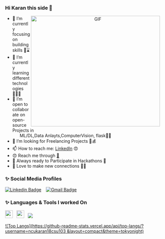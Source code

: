 ### Hi Karan this side 👋 <div  align="right">    
 </div>
<center><img align="right" alt="GIF" width="420" height="360" src="" /></center>

- 🔭 I’m currently focusing on building skills 👨⌛️
- 🌱 I’m currently learning different technologies 👨🏻‍💻
- 👯 I’m open to collaborate on open-source Projects in <br>&nbsp;&nbsp;&nbsp;&nbsp;&nbsp; ML/DL,Data Anlayts,ComputerVision, flask🤗🥰
- 🤔 I’m looking for Freelancing Projects 💸💰
- 📫 How to reach me: <a href="https://www.linkedin.com/in/karan-choudhary-9102b81a0/">LinkedIn</a> 😍
- 😍 Reach me through <a href="Choudharykaran469@gmail.com">📩</a>
- 🤩 Always ready to Participate in Hackathons 🎒
- 🤗 Love to make new connections 👫🐥
### ✨ Social Media Profiles 
[![Linkedin Badge](https://img.shields.io/badge/-karanChoudhary-black?style=social&logo=Linkedin&logoColor=black&link=https://www.linkedin.com/in/karan-choudhary-9102b81a0/)](https://www.linkedin.com/in/karan-choudhary-9102b81a0/)&nbsp;&nbsp;&nbsp;
[![Gmail Badge](https://img.shields.io/badge/-GMail-c14438?style=social&logo=Gmail&logoColor=red&link=mailto:Choudharykaran469@gmail.com.com)](mailto:Choudharykaran469@gmail.com.com)&nbsp;&nbsp;&nbsp;
### ✨ Languages & Tools I worked On
<code><img height="25" src="https://img.icons8.com/color/48/000000/python.png"/></code>&nbsp;&nbsp;
<code><img height="25" src="https://www.brandeps.com/logo-download/O/OpenCV-logo-vector-01.svg"></code>&nbsp;&nbsp;
<img src="https://github-readme-stats.vercel.app/api?username=ncukaran18csu103 &&show_icons=true&title_color=ffffff&icon_color=bb2acf&text_color=daf7dc&bg_color=A52A2A">

[![Top Langs](https://github-readme-stats.vercel.app/api/top-langs/?username=ncukaran18csu103 &layout=compact&theme=tokyonight)](https://github.com/anuraghazra/github-readme-stats)
